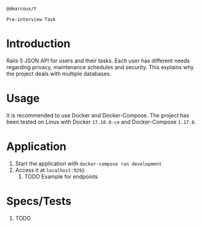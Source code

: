 ```
@dmarcoux/t

Pre-interview Task
```

# Introduction

Rails 5 JSON API for users and their tasks. Each user has different needs
regarding privacy, maintenance schedules and security. This explains why the
project deals with multiple databases.

# Usage

It is recommended to use Docker and Docker-Compose. The project has been tested
on Linux with Docker `17.10.0-ce` and Docker-Compose `1.17.0`.

# Application

1. Start the application with `docker-compose run development`
2. Access it at `localhost:9292`
    1. TODO Example for endpoints

# Specs/Tests

1. TODO
